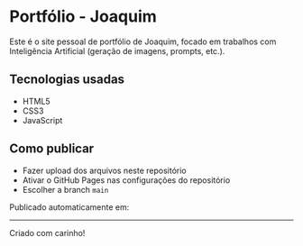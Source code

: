 
# Portfólio - Joaquim

Este é o site pessoal de portfólio de Joaquim, focado em trabalhos com Inteligência Artificial (geração de imagens, prompts, etc.).

## Tecnologias usadas
- HTML5
- CSS3
- JavaScript

## Como publicar
- Fazer upload dos arquivos neste repositório
- Ativar o GitHub Pages nas configurações do repositório
- Escolher a branch `main`

Publicado automaticamente em: 

---
Criado com carinho!
